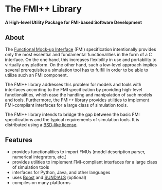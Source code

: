 # The FMI++ Library

**A High-level Utility Package for FMI-based Software Development**

## About

The [Functional Mock-up Interface][1] (FMI) specification intentionally provides only the most essential and fundamental functionalities in the form of a C interface.
On the one hand, this increases flexibility in use and portability to virtually any platform.
On the other hand, such a low-level approach implies several prerequisites a simulation tool has to fulfill in order to be able to utilize such an FMI component.

The FMI++ library addresses this problem for models and tools with interfaces according to the FMI specification by providing high-level functionalities, which ease the handling and manipulation of such models and tools.
Furthermore, the FMI++ library provides utilities to implement FMI-compliant interfaces for a large class of simulation tools.

The FMI++ library intends to bridge the gap between the basic FMI specifications and the typical requirements of simulation tools.
It is distributed using a [BSD-like license][2].

## Features

- provides functionalities to import FMUs (model description parser, numerical integrators, etc.)
- provides utilities to implement FMI-compliant interfaces for a large class of simulation tools
- interfaces for Python, Java, and other languages
- uses [Boost][3] and [SUNDIALS][4] (optional)
- compiles on many plattforms

[1]: https://fmi-standard.org/
[2]: ./FMIPP_LICENSE
[3]: https://www.boost.org/
[4]: https://computing.llnl.gov/projects/sundials